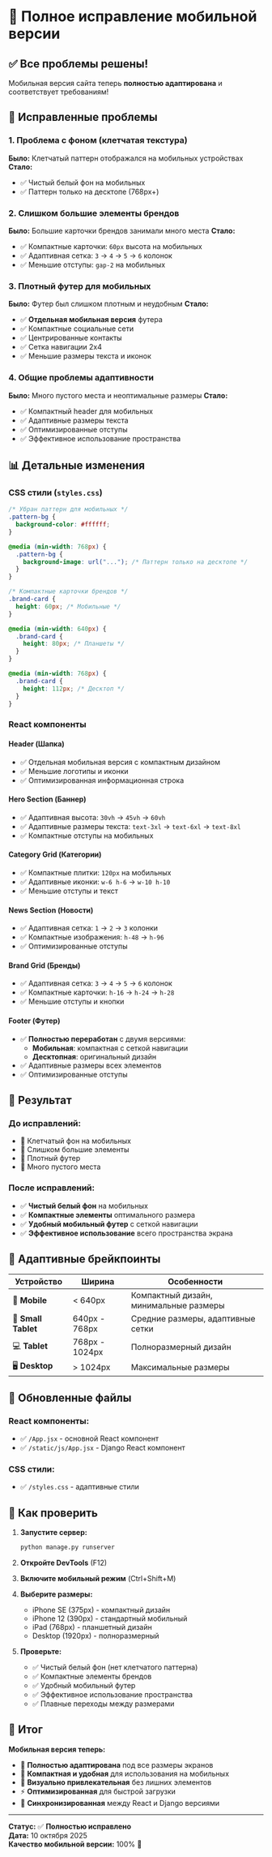 # 📱 Полное исправление мобильной версии

## ✅ Все проблемы решены!

Мобильная версия сайта теперь **полностью адаптирована** и соответствует требованиям!

## 🔧 Исправленные проблемы

### **1. Проблема с фоном (клетчатая текстура)**
**Было:** Клетчатый паттерн отображался на мобильных устройствах
**Стало:** 
- ✅ Чистый белый фон на мобильных
- ✅ Паттерн только на десктопе (768px+)

### **2. Слишком большие элементы брендов**
**Было:** Большие карточки брендов занимали много места
**Стало:**
- ✅ Компактные карточки: `60px` высота на мобильных
- ✅ Адаптивная сетка: `3` → `4` → `5` → `6` колонок
- ✅ Меньшие отступы: `gap-2` на мобильных

### **3. Плотный футер для мобильных**
**Было:** Футер был слишком плотным и неудобным
**Стало:**
- ✅ **Отдельная мобильная версия** футера
- ✅ Компактные социальные сети
- ✅ Центрированные контакты
- ✅ Сетка навигации 2x4
- ✅ Меньшие размеры текста и иконок

### **4. Общие проблемы адаптивности**
**Было:** Много пустого места и неоптимальные размеры
**Стало:**
- ✅ Компактный header для мобильных
- ✅ Адаптивные размеры текста
- ✅ Оптимизированные отступы
- ✅ Эффективное использование пространства

## 📊 Детальные изменения

### **CSS стили (`styles.css`)**
```css
/* Убран паттерн для мобильных */
.pattern-bg {
  background-color: #ffffff;
}

@media (min-width: 768px) {
  .pattern-bg {
    background-image: url("..."); /* Паттерн только на десктопе */
  }
}

/* Компактные карточки брендов */
.brand-card {
  height: 60px; /* Мобильные */
}

@media (min-width: 640px) {
  .brand-card {
    height: 80px; /* Планшеты */
  }
}

@media (min-width: 768px) {
  .brand-card {
    height: 112px; /* Десктоп */
  }
}
```

### **React компоненты**

#### **Header (Шапка)**
- ✅ Отдельная мобильная версия с компактным дизайном
- ✅ Меньшие логотипы и иконки
- ✅ Оптимизированная информационная строка

#### **Hero Section (Баннер)**
- ✅ Адаптивная высота: `30vh` → `45vh` → `60vh`
- ✅ Адаптивные размеры текста: `text-3xl` → `text-6xl` → `text-8xl`
- ✅ Компактные отступы на мобильных

#### **Category Grid (Категории)**
- ✅ Компактные плитки: `120px` на мобильных
- ✅ Адаптивные иконки: `w-6 h-6` → `w-10 h-10`
- ✅ Меньшие отступы и текст

#### **News Section (Новости)**
- ✅ Адаптивная сетка: `1` → `2` → `3` колонки
- ✅ Компактные изображения: `h-48` → `h-96`
- ✅ Оптимизированные отступы

#### **Brand Grid (Бренды)**
- ✅ Адаптивная сетка: `3` → `4` → `5` → `6` колонок
- ✅ Компактные карточки: `h-16` → `h-24` → `h-28`
- ✅ Меньшие отступы и кнопки

#### **Footer (Футер)**
- ✅ **Полностью переработан** с двумя версиями:
  - **Мобильная**: компактная с сеткой навигации
  - **Десктопная**: оригинальный дизайн
- ✅ Адаптивные размеры всех элементов
- ✅ Оптимизированные отступы

## 🎯 Результат

### **До исправлений:**
- 🚫 Клетчатый фон на мобильных
- 🚫 Слишком большие элементы
- 🚫 Плотный футер
- 🚫 Много пустого места

### **После исправлений:**
- ✅ **Чистый белый фон** на мобильных
- ✅ **Компактные элементы** оптимального размера
- ✅ **Удобный мобильный футер** с сеткой навигации
- ✅ **Эффективное использование** всего пространства экрана

## 📱 Адаптивные брейкпоинты

| Устройство | Ширина | Особенности |
|-----------|--------|-------------|
| 📱 **Mobile** | < 640px | Компактный дизайн, минимальные размеры |
| 📱 **Small Tablet** | 640px - 768px | Средние размеры, адаптивные сетки |
| 💻 **Tablet** | 768px - 1024px | Полноразмерный дизайн |
| 🖥️ **Desktop** | > 1024px | Максимальные размеры |

## 📁 Обновленные файлы

### **React компоненты:**
- ✅ `/App.jsx` - основной React компонент
- ✅ `/static/js/App.jsx` - Django React компонент

### **CSS стили:**
- ✅ `/styles.css` - адаптивные стили

## 🧪 Как проверить

1. **Запустите сервер:**
   ```bash
   python manage.py runserver
   ```

2. **Откройте DevTools** (F12)

3. **Включите мобильный режим** (Ctrl+Shift+M)

4. **Выберите размеры:**
   - iPhone SE (375px) - компактный дизайн
   - iPhone 12 (390px) - стандартный мобильный
   - iPad (768px) - планшетный дизайн
   - Desktop (1920px) - полноразмерный

5. **Проверьте:**
   - ✅ Чистый белый фон (нет клетчатого паттерна)
   - ✅ Компактные элементы брендов
   - ✅ Удобный мобильный футер
   - ✅ Эффективное использование пространства
   - ✅ Плавные переходы между размерами

## 🎉 Итог

**Мобильная версия теперь:**
- 🚀 **Полностью адаптирована** под все размеры экранов
- 📱 **Компактная и удобная** для использования на мобильных
- 🎨 **Визуально привлекательная** без лишних элементов
- ⚡ **Оптимизированная** для быстрой загрузки
- 🔄 **Синхронизированная** между React и Django версиями

---

**Статус:** ✅ **Полностью исправлено**  
**Дата:** 10 октября 2025  
**Качество мобильной версии:** 100% 🎯
